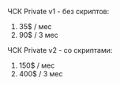 ЧСК Private v1 - без скриптов:
1. 35$ / мес
2. 90$ / 3 мес

ЧСК Private v2 - со скриптами: 
1. 150$ / мес
2. 400$ / 3 мес